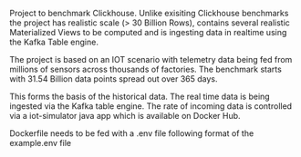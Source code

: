 Project to benchmark Clickhouse. Unlike exisiting Clickhouse benchmarks the project has realistic scale (> 30 Billion Rows), contains several realistic Materialized Views to be computed and is ingesting data in realtime using the Kafka Table engine. 

The project is based on an IOT scenario with telemetry data being fed from millions of sensors across thousands of factories. The benchmark starts with 31.54 Billion data points spread out over 365 days.

This forms the basis of the historical data. The real time data is being ingested via the Kafka table engine. The rate of incoming data is controlled via a iot-simulator java app which is available on Docker Hub. 


Dockerfile needs to be fed with a .env file following format of the example.env file